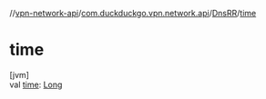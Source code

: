 //[vpn-network-api](../../../index.md)/[com.duckduckgo.vpn.network.api](../index.md)/[DnsRR](index.md)/[time](time.md)

# time

[jvm]\
val [time](time.md): [Long](https://kotlinlang.org/api/latest/jvm/stdlib/kotlin/-long/index.html)
